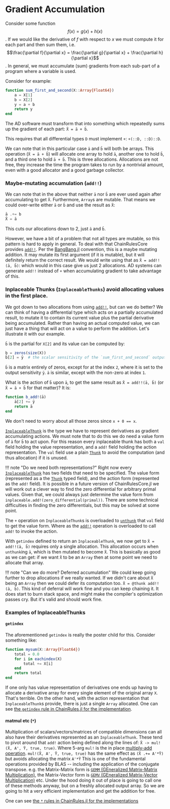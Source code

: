 # Gradient Accumulation

Consider some function
$$f(x) = g(x) + h(x)$$.
If we would like the derivative of $f$ with respect to $x$ we must compute it for each part and then sum them, i.e.
$$\frac{\partial f}{\partial x} = \frac{\partial g}{\partial x} + \frac{\partial h}{\partial x}$$.
In general, we must accumulate (sum) gradients from each sub-part of a program where a variable is used.


Consider for example:
```julia
function sum_first_and_second(X::Array{Float64})
    a = X[1]
    b = X[2]
    y = a + b
    return y
end
```
The AD software must transform that into something which repeatedly sums up the gradient of each part:
`X̄ = ā + b̄`.

This requires that all differential types `D` must implement `+`: `+(::D, ::D)::D`.

We can note that in this particular case `ā` and `b̄` will both be arrays.
This operation (`X̄ = ā + b̄`) will allocate one array to hold `ā`, another one to hold `b̄`, and a third one to hold `ā + b̄`.
This is three allocations.
Allocations are not free, they increase the time the program takes to run by a nontrivial amount, even with a good allocator and a good garbage collector.

### Maybe-mutating accumulation (`add!!`)
We can note that in the above that neither `ā` nor `b̄` are ever used again after accumulating to get `X̄`.
Furthermore, `Array`s are mutable.
That means we could over-write either `ā` or `b̄` and use the result as `X̄`:

```julia
ā .+= b̄
X̄ = ā
```

This cuts our allocations down to 2, just `ā` and `b̄`.

However, we have a bit of a problem that not all types are mutable, so this pattern is hard to apply in general.
To deal with that ChainRulesCore provides [`add!!`](@ref).
Per the [BangBang.jl](https://github.com/JuliaFolds/BangBang.jl) convention, this is a maybe mutating addition.
It may mutate its first argument (if it is mutable), but it will definitely return the correct result.
We would write using that as `X̄ = add!!(ā, b̄)`: which would in this case give us just 2 allocations.
AD systems can generate `add!!` instead of `+` when accumulating gradient to take advantage of this.

### Inplaceable Thunks (`InplaceableThunks`) avoid allocating values in the first place.
We got down to two allocations from using [`add!!`](@ref), but can we do better?
We can think of having a differential type which acts on a partially accumulated result, to mutate it to contain its current value plus the partial derivative being accumulated.
Rather than having an actual computed value, we can just have a thing that will act on a value to perform the addition.
Let's illustrate it with our example.

`b̄` is the partial for `X[2]` and its value can be computed by:

```julia
b̄ = zeros(size(X))
b̄[2] = ȳ  # the scalar sensitivity of the `sum_first_and_second` output
```
`b̄` is a matrix entirely of zeros, except for at the index `2`, where it is set to the output sensitivity `ȳ`.
`ā` is similar, except with the non-zero at index `1`.

What is the action of `b̄` upon `ā`, to get the same result as `X̄ = add!!(ā, b̄)` (or `X̄ = ā + b̄` for that matter)?
It is:

```julia
function b̄_add!(ā)
    ā[2] += ȳ
    return ā
end
```
We don't need to worry about all those zeros since `x + 0 == x`.

[`InplaceableThunk`](@ref) is the type we have to represent derivatives as gradient accumulating actions.
We must note that to do this we do need a value form of `ā` for `b̄` to act upon.
For this reason every inplaceable thunk has both a `val` field holding the value representation, and a `add!` field holding the action representation.
The `val` field use a plain [`Thunk`](@ref) to avoid the computation (and thus allocation) if it is unused.

!!! note "Do we need both representations?"
    Right now every [`InplaceableThunk`](@ref) has two fields that need to be specified.
    The value form (represented as a the [`Thunk`](@ref) typed field), and the action form (represented as the `add!` field).
    It is possible in a future version of ChainRulesCore.jl we will work out a clever way to find the zero differential for arbitrary primal values.
    Given that, we could always just determine the value form from `inplaceable.add!(zero_differential(primal))`.
    There are some technical difficulties in finding the zero differentials, but this may be solved at some point.


The `+` operation on `InplaceableThunk`s is overloaded to [`unthunk`](@ref) that `val` field to get the value form.
Where as the [`add!!`](@ref) operation is overloaded to call `add!` to invoke the action.

With `getindex` defined to return an `InplaceableThunk`, we now get to `X̄ = add!!(ā, b̄)` requires only a single allocation.
This allocation occurs when `unthunk`ing `ā`, which is then mutated to become `X̄`.
This is basically as good as we can get: if we want `X̄` to be an `Array` then at some point we need to allocate that array.

!!! note "Can we do more? Deferred accumulation"
    We could keep going further to drop allocations if we really wanted.
    If we didn't care about `X̄` being an `Array` then we could defer its computation too.
    `X̄ = @thunk add!!(ā, b̄)`.
    This kind of deferral will work fine and you can keep chaining it.
    It does start to burn stack space, and might make the compiler's optimization passes cry.
    But it's valid and should work fine.

### Examples of InplaceableThunks

#### `getindex`

The aforementioned `getindex` is really the poster child for this.
Consider something like:
```julia
function mysum(X::Array{Float64})
    total = 0.0
    for i in eachindex(X)
        total += X[i]
    end
    return total
end
```
If one only has value representation of derivatives one ends up having to allocate a derivative array for every single element of the original array `X`.
That's terrible.
On the other hand, with the action representation that `InplaceableThunk`s provide, there is just a single `Array` allocated.
One can see [the `getindex` rule in ChainRules.jl for the implementation](https://github.com/JuliaDiff/ChainRules.jl/blob/v0.7.49/src/rulesets/Base/indexing.jl).


#### matmul etc (`*`)
Multiplication of scalars/vectors/matrices of compatible dimensions can all also have their derivatives represented as an `InplaceableThunk`.
These tend to pivot around that `add!` action being defined along the lines of:
`X̄ -> mul!(X̄, A', Ȳ, true, true)`.
Where 5-arg `mul!` is the in place [multiply-add operation](https://docs.julialang.org/en/v1/stdlib/LinearAlgebra/#LinearAlgebra.mul!).
`mul!(X̄, A', Ȳ, true, true)` has the same effect as `(X̄ .+= A'*Ȳ)` but avoids allocating  the matrix  `A'*Ȳ`
This is one of the fundamental operations provided by BLAS -- including the application of the conjugate transpose.
e.g. the Matrix-Matrix form is [`GEMM` (GEneralized Matrix-Matrix Multiplication)](http://www.netlib.org/lapack/explore-html/d1/d54/group__double__blas__level3_gaeda3cbd99c8fb834a60a6412878226e1.html#gaeda3cbd99c8fb834a60a6412878226e1),
the Matrix-Vector form is [`GEMV` (GEneralized Matrix-Vector Multiplication)](http://www.netlib.org/lapack/explore-html/d7/d15/group__double__blas__level2_gadd421a107a488d524859b4a64c1901a9.html#gadd421a107a488d524859b4a64c1901a9) etc.
Under the hood doing it out of place is going to call one of these methods anyway, but on a freshly allocated output array.
So we are going to hit a very efficient implementation and get the addition for free.


One can see [the `*` rules in ChainRules.jl for the implementations](https://github.com/JuliaDiff/ChainRules.jl/blob/v0.7.49/src/rulesets/Base/arraymath.jl#L22-L95)
